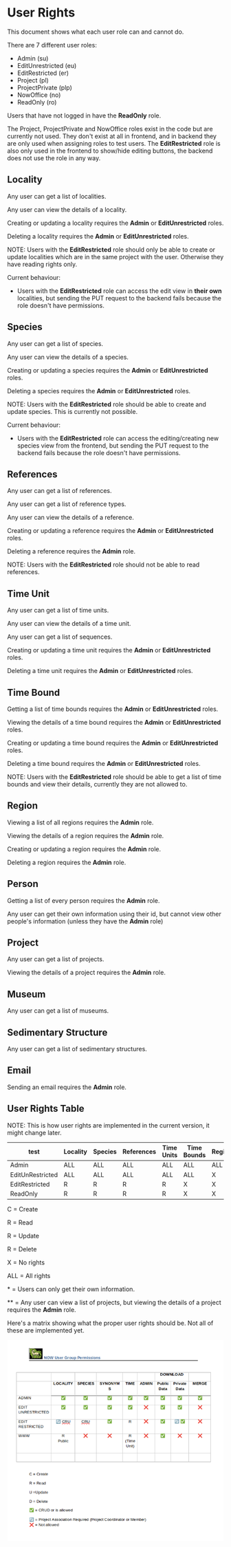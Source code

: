 # User Rights

This document shows what each user role can and cannot do.

There are 7 different user roles:

- Admin (su)
- EditUnrestricted (eu)
- EditRestricted (er)
- Project (pl)
- ProjectPrivate (plp)
- NowOffice (no)
- ReadOnly (ro)

Users that have not logged in have the **ReadOnly** role.

The Project, ProjectPrivate and NowOffice roles exist in the code but are currently not used. They don't exist at all in frontend, and in backend they are only used when assigning roles to test users. The **EditRestricted** role is also only used in the frontend to show/hide editing buttons, the backend does not use the role in any way.

## Locality

Any user can get a list of localities.

Any user can view the details of a locality.

Creating or updating a locality requires the **Admin** or **EditUnrestricted** roles.

Deleting a locality requires the **Admin** or **EditUnrestricted** roles.

NOTE: Users with the **EditRestricted** role should only be able to create or update localities which are in the same project with the user. Otherwise they have reading rights only.

Current behaviour:

- Users with the **EditRestricted** role can access the edit view in **their own** localities, but sending the PUT request to the backend fails because the role doesn't have permissions.

## Species

Any user can get a list of species.

Any user can view the details of a species.

Creating or updating a species requires the **Admin** or **EditUnrestricted** roles.

Deleting a species requires the **Admin** or **EditUnrestricted** roles.

NOTE: Users with the **EditRestricted** role should be able to create and update species. This is currently not possible.

Current behaviour:

- Users with the **EditRestricted** role can access the editing/creating new species view from the frontend, but sending the PUT request to the backend fails because the role doesn't have permissions.

## References

Any user can get a list of references.

Any user can get a list of reference types.

Any user can view the details of a reference.

Creating or updating a reference requires the **Admin** or **EditUnrestricted** roles.

Deleting a reference requires the **Admin** role.

NOTE: Users with the **EditRestricted** role should not be able to read references.

## Time Unit

Any user can get a list of time units.

Any user can view the details of a time unit.

Any user can get a list of sequences.

Creating or updating a time unit requires the **Admin** or **EditUnrestricted** roles.

Deleting a time unit requires the **Admin** or **EditUnrestricted** roles.

## Time Bound

Getting a list of time bounds requires the **Admin** or **EditUnrestricted** roles.

Viewing the details of a time bound requires the **Admin** or **EditUnrestricted** roles.

Creating or updating a time bound requires the **Admin** or **EditUnrestricted** roles.

Deleting a time bound requires the **Admin** or **EditUnrestricted** roles.

NOTE: Users with the **EditRestricted** role should be able to get a list of time bounds and view their details, currently they are not allowed to.

## Region

Viewing a list of all regions requires the **Admin** role.

Viewing the details of a region requires the **Admin** role.

Creating or updating a region requires the **Admin** role.

Deleting a region requires the **Admin** role.

## Person

Getting a list of every person requires the **Admin** role.

Any user can get their own information using their id, but cannot view other people's information (unless they have the **Admin** role)

## Project

Any user can get a list of projects.

Viewing the details of a project requires the **Admin** role.

## Museum

Any user can get a list of museums.

## Sedimentary Structure

Any user can get a list of sedimentary structures.

## Email

Sending an email requires the **Admin** role.

## User Rights Table

NOTE: This is how user rights are implemented in the current version, it might change later.

| test             | Locality | Species | References | Time Units | Time Bounds | Regions | Persons | Projects | Museums | Sedimentary Structures | Sending Email |
| ---------------- | -------- | ------- | ---------- | ---------- | ----------- | ------- | ------- | -------- | ------- | ---------------------- | ------------- |
| Admin            | ALL      | ALL     | ALL        | ALL        | ALL         | ALL     | ALL     | ALL      | ALL     | ALL                    | ALL           |
| EditUnRestricted | ALL      | ALL     | ALL        | ALL        | ALL         | X       | X\*     | R\*\*    | ALL     | ALL                    | X             |
| EditRestricted   | R        | R       | R          | R          | X           | X       | X\*     | R\*\*    | R       | R                      | X             |
| ReadOnly         | R        | R       | R          | R          | X           | X       | X\*     | R\*\*    | R       | R                      | X             |

C = Create

R = Read

R = Update

R = Delete

X = No rights

ALL = All rights

\* = Users can only get their own information.

\*\* = Any user can view a list of projects, but viewing the details of a project requires the **Admin** role.

Here's a matrix showing what the proper user rights should be. Not all of these are implemented yet.

![image](./images/user_rights_matrix.png)
